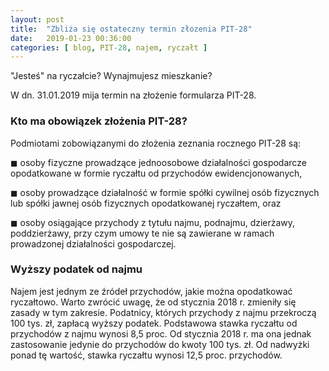 ```yaml
---
layout: post
title:  "Zbliża się ostateczny termin złozenia PIT-28"
date:   2019-01-23 00:36:00
categories: [ blog, PIT-28, najem, ryczałt ]
---
```


"Jesteś" na ryczałcie? Wynajmujesz mieszkanie?

W dn. 31.01.2019 mija termin na złożenie formularza PIT-28.

### Kto ma obowiązek złożenia PIT-28?
Podmiotami zobowiązanymi do złożenia zeznania rocznego PIT-28 są:

◼ osoby fizyczne prowadzące jednoosobowe działalności gospodarcze opodatkowane w formie ryczałtu od przychodów ewidencjonowanych,

◼ osoby prowadzące działalność w formie spółki cywilnej osób fizycznych lub spółki jawnej osób fizycznych opodatkowanej ryczałtem, oraz

◼ osoby osiągające przychody z tytułu najmu, podnajmu, dzierżawy, poddzierżawy, przy czym umowy te nie są zawierane w ramach prowadzonej działalności gospodarczej.

### Wyższy podatek od najmu

Najem jest jednym ze źródeł przychodów, jakie można opodatkować ryczałtowo. 
Warto zwrócić uwagę, że od stycznia 2018 r. zmieniły się zasady w tym zakresie. 
Podatnicy, których przychody z najmu przekroczą 100 tys. zł, zapłacą wyższy podatek. 
Podstawowa stawka ryczałtu od przychodów z najmu wynosi 8,5 proc. 
Od stycznia 2018 r. ma ona jednak zastosowanie jedynie do przychodów do kwoty 100 tys. zł. 
Od nadwyżki ponad tę wartość, stawka ryczałtu wynosi 12,5 proc. przychodów.

